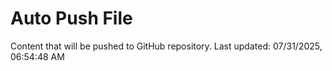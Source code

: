 # Auto Push File

Content that will be pushed to GitHub repository.
Last updated: 07/31/2025, 06:54:48 AM